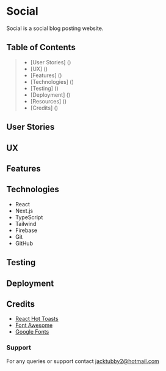 # Social
Social is a social blog posting website.

## Table of Contents
> - [User Stories] ()
> - [UX] ()
> - [Features] ()
> - [Technologies] ()
> - [Testing] ()
> - [Deployment] ()
> - [Resources] ()
> - [Credits] ()

## User Stories

## UX

## Features

## Technologies
* React
* Next.js
* TypeScript
* Tailwind
* Firebase
* Git
* GitHub

## Testing

## Deployment

## Credits
* [React Hot Toasts](https://react-hot-toast.com/)
* [Font Awesome](https://fontawesome.com/)
* [Google Fonts](https://fonts.google.com/)

### Support
For any queries or support contact jacktubby2@hotmail.com